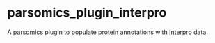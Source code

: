 # parsomics_plugin_interpro

A [parsomics](https://pypi.org/project/parsomics-core/) plugin to populate protein annotations with [Interpro](https://www.ebi.ac.uk/interpro/) data.
